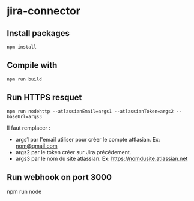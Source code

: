 # jira-connector
## Install packages
```
npm install
```
## Compile with
```
npm run build
```
## Run HTTPS resquet
```
npm run nodehttp --atlassianEmail=args1 --atlassianToken=args2 --baseUrl=args3
```
Il faut remplacer :
- args1 par l'email utiliser pour créer le compte attlasian. Ex: nom@gmail.com
- args2 par le token créer sur Jira précédement.
- args3 par le nom du site atlassian. Ex: https://nomdusite.atlassian.net
## Run webhook on port 3000
npm run node
